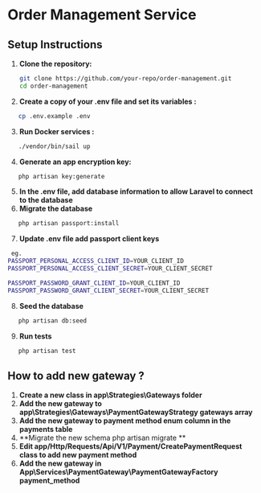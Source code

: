 # Order Management Service

## Setup Instructions

1. **Clone the repository:**
   ```bash
   git clone https://github.com/your-repo/order-management.git
   cd order-management
   ```
2. **Create a copy of your .env file and set its variables :**

```bash
   cp .env.example .env
```

3. **Run Docker services :**

```bash
   ./vendor/bin/sail up
```

4. **Generate an app encryption key:**

```bash
   php artisan key:generate
```

5. **In the .env file, add database information to allow Laravel to connect to the database**
6. **Migrate the database**

```bash
   php artisan passport:install
```

7. **Update .env file add passport client keys**

```bash
 eg.
PASSPORT_PERSONAL_ACCESS_CLIENT_ID=YOUR_CLIENT_ID
PASSPORT_PERSONAL_ACCESS_CLIENT_SECRET=YOUR_CLIENT_SECRET

PASSPORT_PASSWORD_GRANT_CLIENT_ID=YOUR_CLIENT_ID
PASSPORT_PASSWORD_GRANT_CLIENT_SECRET=YOUR_CLIENT_SECRET

```

8. **Seed the database**

```bash
   php artisan db:seed
```

9. **Run tests**

```bash
   php artisan test
```

## How to add new gateway ?

1. **Create a new class in app\Strategies\Gateways folder**
2. **Add the new gateway to app\Strategies\Gateways\PaymentGatewayStrategy gateways array**
3. **Add the new gateway to payment method enum column in the payments table**
4. **Migrate the new schema php artisan migrate **
5. **Edit app/Http/Requests/Api/V1/Payment/CreatePaymentRequest class to add new payment method**
6. **Add the new gateway in App\Services\PaymentGateway\PaymentGatewayFactory payment_method**

